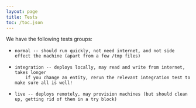 ```yaml
---
layout: page
title: Tests
toc: /toc.json
---
```


We have the following tests groups:

*     normal -- should run quickly, not need internet, and not side effect the machine (apart from a few /tmp files)          
*     integration -- deploys locally, may read and write from internet, takes longer
          if you change an entity, rerun the relevant integration test to make sure all is well!
*     live -- deploys remotely, may provision machines (but should clean up, getting rid of them in a try block)

<!-- TODO describe how to run each of these, as a group, and individually; and profiles -->
